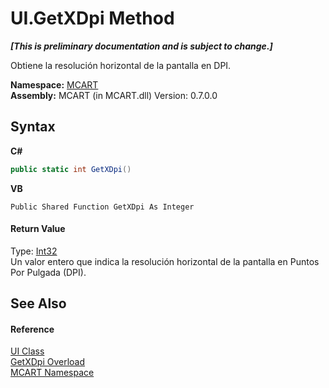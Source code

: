 # UI.GetXDpi Method 
 _**\[This is preliminary documentation and is subject to change.\]**_

Obtiene la resolución horizontal de la pantalla en DPI.

**Namespace:**&nbsp;<a href="89e7854f-fe6f-d208-fb0c-b17953422852">MCART</a><br />**Assembly:**&nbsp;MCART (in MCART.dll) Version: 0.7.0.0

## Syntax

**C#**<br />
``` C#
public static int GetXDpi()
```

**VB**<br />
``` VB
Public Shared Function GetXDpi As Integer
```


#### Return Value
Type: <a href="http://msdn2.microsoft.com/es-es/library/td2s409d" target="_blank">Int32</a><br />Un valor entero que indica la resolución horizontal de la pantalla en Puntos Por Pulgada (DPI).

## See Also


#### Reference
<a href="11cde9c6-a596-d602-594d-308b0ec41ea6">UI Class</a><br /><a href="69b309ce-6167-34b0-a377-f3e7f0337739">GetXDpi Overload</a><br /><a href="89e7854f-fe6f-d208-fb0c-b17953422852">MCART Namespace</a><br />